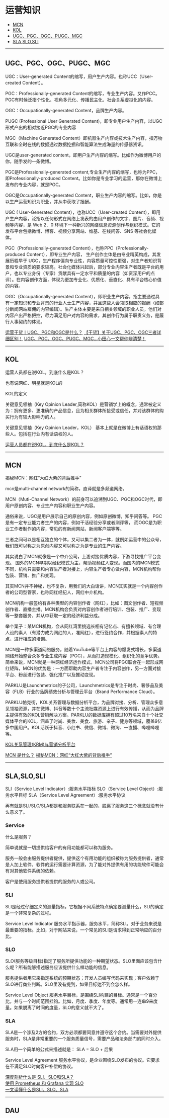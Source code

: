 # 运营知识


- [MCN](#MCN)
- [KOL](#KOL)
- [UGC、PGC、OGC、PUGC、MGC](#UGC、PGC、OGC、PUGC、MGC)
- [SLA,SLO,SLI](#SLA,SLO,SLI)


---------------------------------------------------------------------------------------------------------------------
## UGC、PGC、OGC、PUGC、MGC

UGC：User-generated Content的缩写，用户生产内容。也称UCC（User-created Content）。

PGC：Professionally-generated Content的缩写，专业生产内容。又作PCC。
PGC有时候泛指个性化、视角多元化、传播民主化、社会关系虚拟化的内容。

OGC：Occupationally-generated Content，品牌生产内容。

PUGC (Professional User Generated Content)，即专业用户生产内容，以UGC形式产出的相对接近PGC的专业内容

MGC（Machine Generated Content）即机器生产内容或技术生产内容，指万物互联和全时在线的数据通过数据挖掘和智能算法生成海量的传感器资讯。




UGC是user-generated content，即用户生产内容的缩写。比如作为微博用户的你，随手发的一条微博。

PGC是Professionally-generated content,专业生产内容的缩写，也称为PPC，即Professionally-produced Content。比如你是专业学习的运营，那你在微博上发布的专业内容，就是PGC。

OGC是Occupationally-generated Content，职业生产内容的缩写。比如，你是以生产运营知识为职业，并从中获取了报酬。



UGC ( User-Generated Content），也称UCC（User-created Content），即用户生产内容，泛指以任何形式在网络上发表的由用户创作的文字、图片、音频、视频等内容，是 Web 2．0 环境下一种新兴的网络信息资源创作与组织模式。它的发布平台包括微博、博客、视频分享网站、维基、在线问答、SNS 等社会化媒体。

PGC（Professionally-generated Content），也称PPC（Professionally-produced Content），即专业生产内容， 生产创作主体是由专业精英构成，其发展历程早于 UGC，生产程序偏向专业性，内容质量可控性更强，对生产者知识背景和专业资质的要求较高。社会化媒体兴起后，部分专业内容生产者既是平台的用户，也以专业身份（专家）贡献具有一定水平和质量的内容（如资深用户的点评）。在内容创作方面，体现为更加专业化、优质化、垂直化、具有平台核心价值的内容。

OGC（Occupationally-generated Content），即职业生产内容，指主要通过具有一定知识和专业背景的行业人士生产内容，并且这些人会领取相应的报酬（如部分新闻网站雇佣的内容编辑）。生产主体主要是来自相关领域的职业人员，他们对内容产出严格把控，尽力满足用户对内容的需求，其创作行为属于职责义务，是履行人事契约的体现。



[运营干货丨UGC、PGC和OGC是什么？](https://zhuanlan.zhihu.com/p/346308447)
[【干货】关于UGC、PGC、OGC三者详细区别！](https://zhuanlan.zhihu.com/p/35596590)
[UGC、PGC、OGC、PUGC、MGC…小田心一文帮你辨清楚！](https://www.sohu.com/a/477264614_120084547)



---------------------------------------------------------------------------------------------------------------------

## KOL

运营人员都在说KOL，到底什么是KOL？

也有说网红、明星就是KOL的


KOL的定义

关键意见领袖（Key Opinion Leader,简称KOL）是营销学上的概念，通常被定义为：拥有更多、更准确的产品信息，且为相关群体所接受或信任，并对该群体的购买行为有较大影响力的人。

关键意见领袖（Key Opinion Leader，KOL） 基本上就是在微博上有话语权的那些人。包括在行业内有话语权的人。




[运营人员都在说KOL，到底什么是KOL？](https://zhuanlan.zhihu.com/p/27635893)



---------------------------------------------------------------------------------------------------------------------

## MCN 

揭秘MCN：网红“大红大紫的背后推手”

mcn是multi-channel network的简称，直译就是多频道网络。

MCN（Muti-Channel Network）的前身可以追溯到UGC、PGC和OGC时代，即用户原创内容、专业生产内容和职业生产内容。

通俗来说，UGC是用户展示自己的原创内容，例如原创微博，知乎问答等。
PGC是有一定专业能力者生产的内容，例如干活经验分享或者测评等，
而OGC是为职业工作者制作的内容，常见的有新闻网站，新闻客户端等等。

三者之间可以是相互独立的个体，又可以集二者为一体，就例如运营中的公众号，我们既可以称之为原创内容又可以称之为是专业的生产内容。

其实说白了MCN就像是一个中介公司，上游对接优质内容，下游寻找推广平台变现。
国外的MCN早期以经纪模式为主，帮助视频红人变现。而国内的MCN模式不同，机构只需要和内容生产者对接上，内容生产者专心做内容，MCN机构帮你包装、营销、推广和变现。

其实MCN并不神秘，也不复杂，用我们的大白话讲，MCN其实就是一个内容创作者的公司型管家，也称网红经纪人，网红中介机构。

MCN机构一般签约有各种类型的内容创作者（网红），比如：图文创作者、短视频创作者、直播主播。MCN机构会负责对内容创作者进行培训、包装、推广、变现等一整套服务，并从中获取一定的经济利益分成。

举个栗子：某MCN机构，会从网红湾里挑选长相有记忆点、有擅长领域、有合理人设的素人（有潜力成为网红的人，准网红），进行签约合作，并根据素人的特点，进行相应的培训。

MCN是一种多渠道网络服务，随着YouTube等平台上内容的爆发式增长，多渠道网络开始整合众多专业生成内容（PGC），从而打造规模化、组织化的竞争优势。简单来说，MCN就是一种网红经济运作模式，MCN公司将PGC联合在一起形成网红矩阵，MCN的优势是：一方面帮助内容生产者专注于内容创作，另一方面对接平台、粉丝进行包装、强化推广以及推动变现。




PARKLU是Launchmetrics的子公司，Launchmetrics是专注于时尚、奢侈品及美容（FLB）行业的品牌绩效分析与管理云平台（Brand Performance Cloud）。

PARKLU帕克街，KOL关系管理与数据分析平台，为品牌对接、分析、管理众多意见领袖资源，并在微博、抖音等数十个主流社媒资源上进行有效传播，从而为品牌主提供有效的KOL营销解决方案。PARKLU的数据库拥有超过10万名来自十个社交媒体平台的KOL，涵盖了时尚、美妆、美食、旅游、亲子、健身等领域，覆盖9亿多中国用户。KOL活跃于抖音、小红书、微信、微博、微淘、一直播、哔哩哔哩等。

[KOL关系管理(KRM)与营销分析平台](https://www.parklu.com/zh-hans/%e5%85%b3%e4%ba%8e%e6%88%91%e4%bb%ac/)



[MCN 是什么？](https://www.zhihu.com/question/296674000)
[揭秘MCN：网红“大红大紫的背后推手”](xinhuanet.com/fortune/2020-07/20/c_1126259041.htm)



---------------------------------------------------------------------------------------------------------------------

## SLA,SLO,SLI

SLI（Service Level Indicator）:服务水平指标
SLO（Service Level Object）:服务水平目标
SLA（Service Level Agreement）:服务水平协议


再有就是SLI/SLO/SLA都是和服务联系在一起的，脱离了服务这三个概念就没有什么意义了。


### Service
什么是服务？

简单说就是一切提供给客户的有用功能都可以称为服务。

服务一般会由服务提供者提供，提供这个有用功能的组织被称为服务提供者，通常是人加上软件，软件的运行需要计算资源，为了能对外提供有用的功能软件可能会有对其他软件系统的依赖。

客户是使用服务提供者提供的服务的人或公司。




### SLI
SLI是经过仔细定义的测量指标，它根据不同系统特点确定要测量什么，SLI的确定是一个非常复杂的过程。

Service Level Indicator 服务水平指示器，服务水平，简称SLI。对于业务来说是最重要的指标。比如，对于网站来说，一个常见的SLI是请求得到正常响应的百分比。




### SLO
SLO(服务等级目标)指定了服务所提供功能的一种期望状态。SLO里面应该包含什么呢？所有能够描述服务应该提供什么样功能的信息。

服务提供者用它来指定系统的预期状态；开发人员编写代码来实现；客户依赖于SLO进行商业判断。SLO里没有提到，如果目标达不到会怎么样。

Service Level Object 服务水平目标，是围绕SLI构建的目标。通常是一个百分比，并与一个时间范围挂钩。比如，月度、季度、年度等。通常用一连串9来度量。如果脱离了时间的度量，SLO的意义就不大了。




### SLA
SLA是一个涉及2方的合约，双方必须都要同意并遵守这个合约。当需要对外提供服务时，SLA是非常重要的一个服务质量信号，需要产品和法务部门的同时介入。

SLA用一个简单的公式来描述就是： SLA = SLO + 后果

Service Level Agreement 服务水平协议，是企业围绕SLO发布的协议。它要求在不满足SLO时向客户补偿的协议。





[深度剖析什么是 SLI、SLO和SLA？](https://blog.csdn.net/sinat_33718563/article/details/81382164)  
[使用 Prometheus 和 Grafana 实现 SLO](https://www.infoq.cn/article/crmcaz4bqsddo*hfvonq)  
[一文读懂什么是SLI、SLO、SLA](https://zhuanlan.zhihu.com/p/358149438)


---------------------------------------------------------------------------------------------------------------------

## DAU




